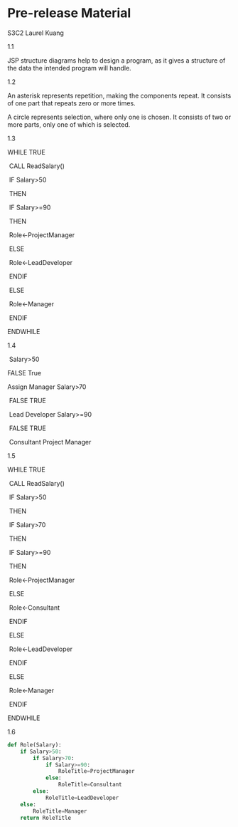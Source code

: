 # Pre-release Material

S3C2 Laurel Kuang



1.1

JSP structure diagrams help to design a program, as it gives a structure of the data the intended program will handle.



1.2

An asterisk represents repetition, making the components repeat. It consists of one part that repeats zero or more times.

A circle represents selection, where only one is chosen. It consists of two or more parts, only one of which is selected.



1.3

WHILE TRUE

​    CALL ReadSalary()

​    IF Salary>50

​        THEN

​            IF Salary>=90

​                THEN

​                    Role←ProjectManager

​                 ELSE

​                    Role←LeadDeveloper

​            ENDIF

​         ELSE

​             Role←Manager

​     ENDIF    

ENDWHILE   



1.4

​                     Salary>50

FALSE                                  True

Assign Manager             Salary>70

​                              FALSE                  TRUE

​                     Lead Developer       Salary>=90

​                                             FALSE                     TRUE

​                                           Consultant             Project Manager



1.5

WHILE TRUE

​    CALL ReadSalary()

​    IF Salary>50

​        THEN

​            IF Salary>70

​                THEN

​                    IF Salary>=90

​                        THEN

​                            Role←ProjectManager

​                        ELSE

​                            Role←Consultant

​                    ENDIF

​               ELSE

​                   Role←LeadDeveloper

​             ENDIF    

​        ELSE

​            Role←Manager

​    ENDIF

ENDWHILE   



1.6

```python
def Role(Salary):
    if Salary>50:
        if Salary>70:
            if Salary>=90:
                RoleTitle=ProjectManager
            else:
                RoleTitle=Consultant
        else:
            RoleTitle=LeadDeveloper
    else:
        RoleTitle=Manager
    return RoleTitle


```

